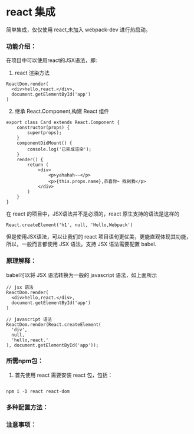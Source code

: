 # react 集成

简单集成，仅仅使用 react,未加入 webpack-dev 进行热启动。

### 功能介绍：

在项目中可以使用react的JSX语法，即:

1. react 渲染方法

```
ReactDom.render(
  <div>hello,react.</div>,
  document.getElementById('app')
)
```

2. 继承 React.Component,构建 React 组件
```
export class Card extends React.Component {
    constructor(props) {
        super(props);
    }
    componentDidMount() {
        console.log('已完成渲染');
    }
    render() {
        return (
            <div>
                <p>yahahah~~</p>
                <p>{this.props.name},恭喜你~ 找到我</p>
            </div>
        )
    }
}
```

在 react 的项目中，JSX语法并不是必须的，react 原生支持的语法是这样的
```
React.createElement('h1', null, 'Hello,Webpack')
```

但是使用JSX语法，可以让我们的 react 项目语句更优美，更能直观体现其功能，所以，一般而言都使用 JSX 语法。支持 JSX 语法需要配置 babel.

### 原理解释：
babel可以将 JSX 语法转换为一般的 javascript 语法，如上面所示
```
// jsx 语法
ReactDom.render(
  <div>hello,react.</div>,
  document.getElementById('app')
)

// javascript 语法
ReactDom.render(React.createElement(
  'div',
  null,
  'hello,react.'
), document.getElementById('app'));

```
### 所需npm包：
1. 首先使用 react 需要安装 react 包，包括：
```

npm i -D react react-dom
```
### 多种配置方法：
### 注意事项：

